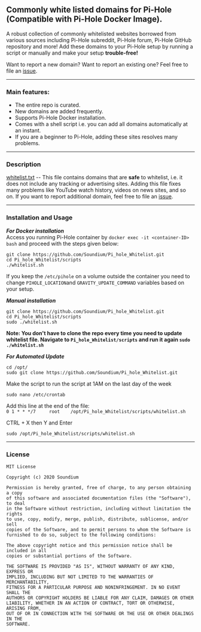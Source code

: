                
## Commonly white listed domains for Pi-Hole (Compatible with Pi-Hole Docker Image).  
          
A robust collection of commonly whitelisted websites borrowed from various sources including Pi-Hole subreddit, Pi-Hole forum, Pi-Hole GitHub repository and more! 
Add these domains to your Pi-Hole setup by running a script or manually and make your setup **trouble-free!**
                
Want to report a new domain? Want to report an existing one? Feel free to file an <a href="https://github.com/Soundium/Pi_hole_Whitelist/issues">issue</a>.
       
* * *
         
### Main features:
       
- The entire repo is curated.
- New domains are added frequently.
- Supports Pi-Hole Docker installation.
- Comes with a shell script i.e. you can add all domains automatically at an instant.
- If you are a beginner to Pi-Hole, adding these sites resolves many problems. 
       
***
     
### Description
[whitelist.txt](https://raw.githubusercontent.com/Soundium/Pi_hole_Whitelist/master/domains/whitelist.txt) -- This file contains domains that are **safe** to whitelist, i.e. it does not include any tracking or advertising sites. Adding this file fixes many problems like YouTube watch history, videos on news sites, and so on. If you want to report additional domain, feel free to file an [issue](https://github.com/Soundium/Pi_hole_Whitelist/issues). 
             
***
           
### Installation and Usage
        
 ***For Docker installation***           
 Access you running Pi-Hole container by `docker exec -it <container-ID> bash` and proceed with the steps given below:
```
git clone https://github.com/Soundium/Pi_hole_Whitelist.git
cd Pi_hole_Whitelist/scripts
./whitelist.sh
```
If you keep the `/etc/pihole` on a volume outside the container you need to change `PIHOLE_LOCATION`and `GRAVITY_UPDATE_COMMAND` variables based on your setup.
         
***Manual installation***     
```
git clone https://github.com/Soundium/Pi_hole_Whitelist.git
cd Pi_hole_Whitelist/scripts
sudo ./whitelist.sh
```
**Note: You don't have to clone the repo every time you need to update whitelist file. Navigate to `Pi_hole_Whitelist/scripts` and run it again `sudo ./whitelist.sh`**
        

***For Automated Update***
```
cd /opt/
sudo git clone https://github.com/Soundium/Pi_hole_Whitelist.git
```
Make the script to run the script at 1AM on the last day of the week

`sudo nano /etc/crontab`

Add this line at the end of the file:       
`0 1 * * */7     root    /opt/Pi_hole_Whitelist/scripts/whitelist.sh`

CTRL + X then Y and Enter

```
sudo /opt/Pi_hole_Whitelist/scripts/whitelist.sh
```
   
***     
   
### License
```
MIT License

Copyright (c) 2020 Soundium

Permission is hereby granted, free of charge, to any person obtaining a copy
of this software and associated documentation files (the "Software"), to deal
in the Software without restriction, including without limitation the rights
to use, copy, modify, merge, publish, distribute, sublicense, and/or sell
copies of the Software, and to permit persons to whom the Software is
furnished to do so, subject to the following conditions:

The above copyright notice and this permission notice shall be included in all
copies or substantial portions of the Software.

THE SOFTWARE IS PROVIDED "AS IS", WITHOUT WARRANTY OF ANY KIND, EXPRESS OR
IMPLIED, INCLUDING BUT NOT LIMITED TO THE WARRANTIES OF MERCHANTABILITY,
FITNESS FOR A PARTICULAR PURPOSE AND NONINFRINGEMENT. IN NO EVENT SHALL THE
AUTHORS OR COPYRIGHT HOLDERS BE LIABLE FOR ANY CLAIM, DAMAGES OR OTHER
LIABILITY, WHETHER IN AN ACTION OF CONTRACT, TORT OR OTHERWISE, ARISING FROM,
OUT OF OR IN CONNECTION WITH THE SOFTWARE OR THE USE OR OTHER DEALINGS IN THE
SOFTWARE.
```

